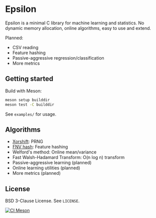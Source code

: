 

# Epsilon
Epsilon is a minimal C library for machine learning and statistics. No dynamic
memory allocation, online algorithms, easy to use and extend.

Planned: 
- CSV reading
- Feature hashing
- Passive-aggressive regression/classification
- More metrics

## Getting started
Build with Meson:

```bash
meson setup builddir
meson test -C builddir
```

See `examples/` for usage.


## Algorithms
- [Xorshift](docs/marsaglia2003xrn.pdf): PRNG
- [FNV hash](https://tools.ietf.org/html/draft-eastlake-fnv-17): Feature hashing
- Welford's method: Online mean/variance
- Fast Walsh-Hadamard Transform: O(n log n) transform
- Passive-aggressive learning (planned)
- Online learning utilities (planned)
- More metrics (planned)


## License
BSD 3-Clause License. See `LICENSE`.



[![CI Meson](https://github.com/breuderink/epsilon/actions/workflows/ci_meson.yml/badge.svg)](https://github.com/breuderink/epsilon/actions/workflows/ci_meson.yml)